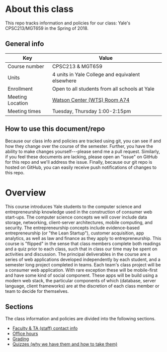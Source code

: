 # About this class

This repo tracks information and policies for our
class: Yale's CPSC213/MGT659 in the Spring of 2018.

## General info

| Key | Value |
|--------|------|
| Course number | CPSC213 & MGT659 |
| Units | 4 units in Yale College and equivalent elsewhere |
| Enrollment | Open to all students from all schools at Yale |
| Meeting Location | [Watson Center (WTS) Room A74](https://map.yale.edu/place/building/WTS) |
| Meeting times | Tuesday, Thursday 1:00-2:15pm |

## How to use this document/repo

Because our class info and policies are tracked using
git, you can see if and how they change over the course
of the semester. Further, you have the ability to make
changes yourself---please send me a pull request. Similarly,
if you feel these documents are lacking, please open an
"issue" on GitHub for this repo and we'll address the
issue. Finally, because our git repo is hosted on GitHub, you
can easily receive push notifications of changes to this repo.

# Overview

This course introduces Yale students to the computer science and
entrepreneurship knowledge used in the construction of consumer web
start-ups. The computer science concepts we will cover include data
storage, networking, client-server architectures, mobile computing,
and security. The entrepreneurship concepts include evidence-based
entrepreneurship (or "the Lean Startup"), customer acquisition, app
analytics, as well as law and finance as they apply to entrepreneurship.
This course is "flipped" in the sense that class members complete
both readings and a quiz prior to each class, such that in class
our time may be spent on activities and discussion. The principal
deliverables in the course are a series of web applications developed
independently by each student, and a semester long project completed
in teams. Each team's class project
will be a consumer web application. With rare exception these will
be mobile-first and have some kind of social component. These apps
will be build using a modern web stack, the particular components
of which (database, server language, client frameworks) are at the
discretion of each class member or team to decide for themselves.

## Sections

The class information and policies are divided into the
following sections.

* [Faculty & TA (staff) contact info](staff-contact.md)
* [Office hours](office-hours.md)
* [Grading](grading.md)
* [Quizzes (why we have them and how to take them)](quizzes.md)
